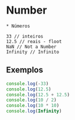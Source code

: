 # Number 

    * Números

    33 // inteiros
    12.5 // reais - floot
    NaN // Not a Number
    Infinity // Infinito

## Exemplos
```js
console.log(-33)
console.log(12.5)
console.log(12.5 + 12.5)
console.log(10 / 2)
console.log(10 * 10)
console.log(Infinity)
```